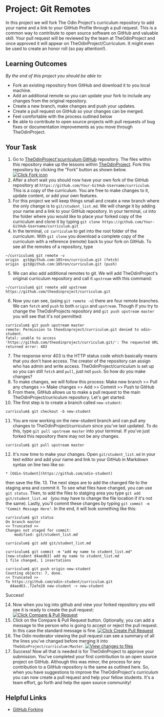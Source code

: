 # Project: Git Remotes

In this project we will fork The Odin Project's curriculum repository to add your name and a link to your GitHub Profile through a pull request. This is a common way to contribute to open source software on GitHub and valuable skill. Your pull request will be reviewed by the team at TheOdinProject and once approved it will appear on TheOdinProject/Curriculum. It might even be used to create an honor roll (so pay attention!).

## Learning Outcomes
*By the end of this project you should be able to:*
* Fork an existing repository from GitHub and download it to you local machine.
* Add an additional remote so you can update your fork to include any changes from the original repository.
* Create a new branch, make changes and push your updates.
* Create a pull request on GitHub so your changes can be merged.
* Feel comfortable with the process outlined below 
* Be able to contribute to open source projects with pull requests of bug fixes or documentation improvements as you move through TheOdinProject.

## Your Task
1. Go to [TheOdinProject'scurriculum GitHub](https://github.com/TheOdinProject/curriculum)  repository. The files within this repository make up the lessons within [TheOdinProject](http://www.theodinproject.com/). Fork this repository by clicking the "Fork" button as shown below.
  <a href="http://i.imgur.com/LdVgtOp.png"><img class="tutorial-img" src="http://i.imgur.com/LdVgtOp.png" title="Click Fork icon" /></a>
2. After a short wait you should now have your own fork of the GitHub repository at `https://github.com/Your-GitHub-Username/curriculum`. This is a copy of the curriculum. You are free to make changes to it, update content, or add your own features.
3. For this project we will keep things small and create a new branch where the only change is to `git/student_list.md`.  We will change it by adding your name and a link to your GitHub repository. In your terminal, `cd` into the folder where you would like to place your forked copy of the curriculum and clone it by typing `git clone https://github.com/Your-GitHub-Username/curriculum.git`
4. In the terminal, `cd curriculum` to get into the root folder of the curriculum. With `git clone` you download a complete copy of the curriculum with a reference (remote) back to your fork on GitHub. To see all the remotes of a repository, type
  ```language-bash
  ~/curriculum$ git remote -v
  origin  git@github.com:105ron/curriculum.git (fetch)
  origin  git@github.com:105ron/curriculum.git (push)
  ```
5. We can also add additional remotes to git. We will add TheOdinProject's original curriculum repository and call it `upstream` with this command:
  ```language-bash
  ~/curriculum$ git remote add upstream https://github.com/theodinproject/curriculum.git
  ```
6. Now you can see, (using `git remote -v`) there are four remote branches. We can `fetch` and `push` to both `origin` and `upstream`. Though if you try to change the TheOdinProjects repository and `git push upstream master` you will see that it's not permitted:
  ```language-bash
  curriculum$ git push upstream master
  remote: Permission to theodinproject/curriculum.git denied to odin-student.
  fatal: unable to access 'https://github.com/theodinproject/curriculum.git/': The requested URL returned error: 403
  ```
7. The response error 403 is the HTTP status code which basically means that you don't have access. The creator of the repository can assign who has admin and write access. TheOdinProject/curriculum is set up so you can still `fetch` and `pull`, just not `push`. So how do you make changes? 
8. To make changes, we will follow this process: Make new branch >> Pull any changes >> Make changes >> Add >> Commit >> Push to GitHub
9. From there, GitHub allows us to make a pull request to the main TheOdinProject/curriculum repository. Let's get started.
10. The first step is to create a branch called `new-student`:
  ```language-bash
  curriculum$ git checkout -b new-student
  ```
11. You are now working on the new-student branch and can pull any changes to TheOdinProject/curriculum since you've last updated. To do this, type `git pull upstream master` into your terminal. If you've just forked this repository there may not be any changes.

  ```language-bash
  curriculum$ git pull upstream master
  ```

12. It's now time to make your changes. Open `git/student_list.md` in your text editor and add your name and link to your GitHub in Markdown syntax on line two like so:
  ```
  * [Odin-Student](https://github.com/odin-student)  
  ```
then save the file.
13. The next steps are to add the changed file to the staging area and commit it.  To see what files have changed, you can use `git status`. Then, to add the files to statging area you type `git add git/student_list.md ` (you may have to change the file location if it's not the same). Lastly, you'll commit these changes by typing `git commit -m "Commit Message Here"`.  In the end, it will look something like this:
  ```language-bash
  curriculum$ git status
  On branch master
  << Truncated >>
  Changes not staged for commit:
      modified: git/student_list.md
      
  curriculum$ git add git/student_list.md
  
  curriculum$ git commit -m "add my name to student_list.md"
  [new-student d4aed63] add my name to student_list.md
  1 file changed, 1 insertations
  
  curriculum$ git push origin new-student
  Counting objects: 7, done.
  << Truncated >>
  To https://github.com/odin-student/curriculum.git
    d4aed63..72afe28 new-student -> new-student
  ```
Success!

14. Now when you log into github and view your forked repository you will see it is ready to create the pull request:
  <a href="http://i.imgur.com/nPZpeHY.png"><img class="tutorial-img" src="http://i.imgur.com/nPZpeHY.png" title="Click Compare & Pull Request" /></a>
15. Click on the Compare & Pull Request button. Optionally, you can add a message to the person who is going to accept or reject the pull request. In this case the standard message is fine.
  <a href="http://i.imgur.com/PEfej8w.png"><img class="tutorial-img" src="http://i.imgur.com/PEfej8w.png" title="Click Create Pull Request" /></a>
16. The Odin moderator viewing the pull request can see a summary of all the lines you've changed before merging it into `TheOdinProject/curriculum:Master`.
  <a href="http://i.imgur.com/XaRdf46.png"><img class="tutorial-img" src="http://i.imgur.com/XaRdf46.png" title="View changes to files" /></a>
17. Success! Now all that is needed is for TheOdinProject to approve your submission. You've completed your first contribution to an open source project on GitHub. Although this was minor, the process for any contribution to a GitHub repository is the same as outlined here. So, when you have suggestions to improve the TheOdinProject's curriculum you can now create a pull request and help your fellow students. It's a team effort, go forth and help the open source community!

## Helpful Links
* [GitHub Forking](https://gist.github.com/Chaser324/ce0505fbed06b947d962)
